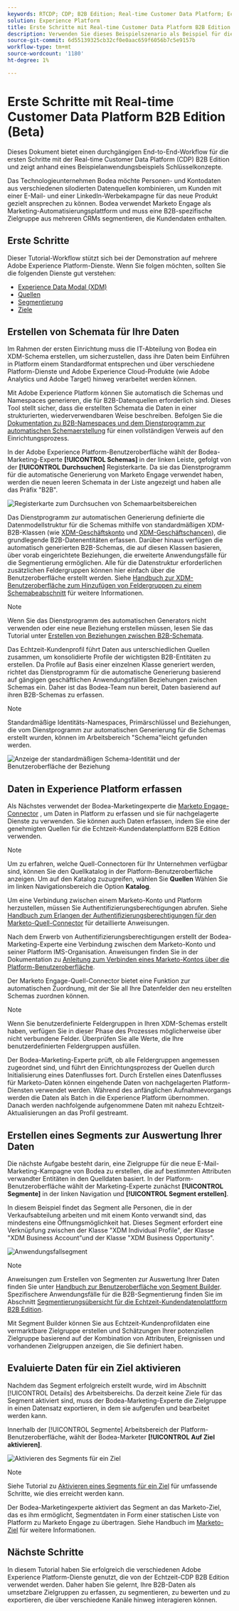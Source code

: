```yaml
---
keywords: RTCDP; CDP; B2B Edition; Real-time Customer Data Platform; Echtzeit-Kundendatenplattform; Echtzeit-Kundendatenplattform; b2b; cdp
solution: Experience Platform
title: Erste Schritte mit Real-time Customer Data Platform B2B Edition (Beta)
description: Verwenden Sie dieses Beispielszenario als Beispiel für die Einrichtung Ihrer Implementierung von Real-time Customer Data Platform B2B Edition.
source-git-commit: 6d55139325cb32cf0e0aac659f6056b7c5e9157b
workflow-type: tm+mt
source-wordcount: '1180'
ht-degree: 1%

---
```


# Erste Schritte mit Real-time Customer Data Platform B2B Edition (Beta)

Dieses Dokument bietet einen durchgängigen End-to-End-Workflow für die ersten Schritte mit der Real-time Customer Data Platform (CDP) B2B Edition und zeigt anhand eines Beispielanwendungsbeispiels Schlüsselkonzepte.

Das Technologieunternehmen Bodea möchte Personen- und Kontodaten aus verschiedenen silodierten Datenquellen kombinieren, um Kunden mit einer E-Mail- und einer LinkedIn-Werbekampagne für das neue Produkt gezielt ansprechen zu können. Bodea verwendet Marketo Engage als Marketing-Automatisierungsplattform und muss eine B2B-spezifische Zielgruppe aus mehreren CRMs segmentieren, die Kundendaten enthalten.

## Erste Schritte

Dieser Tutorial-Workflow stützt sich bei der Demonstration auf mehrere Adobe Experience Platform-Dienste. Wenn Sie folgen möchten, sollten Sie die folgenden Dienste gut verstehen:

- [Experience Data Modal (XDM)](../xdm/home.md)
- [Quellen](../sources/home.md)
- [Segmentierung](../segmentation/home.md)
- [Ziele](../destinations/home.md)

## Erstellen von Schemata für Ihre Daten

Im Rahmen der ersten Einrichtung muss die IT-Abteilung von Bodea ein XDM-Schema erstellen, um sicherzustellen, dass ihre Daten beim Einführen in Platform einem Standardformat entsprechen und über verschiedene Platform-Dienste und Adobe Experience Cloud-Produkte (wie Adobe Analytics und Adobe Target) hinweg verarbeitet werden können.

Mit Adobe Experience Platform können Sie automatisch die Schemas und Namespaces generieren, die für B2B-Datenquellen erforderlich sind. Dieses Tool stellt sicher, dass die erstellten Schemata die Daten in einer strukturierten, wiederverwendbaren Weise beschreiben. Befolgen Sie die [Dokumentation zu B2B-Namespaces und dem Dienstprogramm zur automatischen Schemaerstellung](../sources/connectors/adobe-applications/marketo/marketo-namespaces.md) für einen vollständigen Verweis auf den Einrichtungsprozess.

In der Adobe Experience Platform-Benutzeroberfläche wählt der Bodea-Marketing-Experte **[!UICONTROL Schemas]** in der linken Leiste, gefolgt von der **[!UICONTROL Durchsuchen]** Registerkarte. Da sie das Dienstprogramm für die automatische Generierung von Marketo Engage verwendet haben, werden die neuen leeren Schemata in der Liste angezeigt und haben alle das Präfix &quot;B2B&quot;.

![Registerkarte zum Durchsuchen von Schemaarbeitsbereichen](./assets/b2b-tutorial/empty-b2b-schemas.png)

Das Dienstprogramm zur automatischen Generierung definierte die Datenmodellstruktur für die Schemas mithilfe von standardmäßigen XDM-B2B-Klassen (wie [XDM-Geschäftskonto](../xdm/classes/b2b/business-account.md) und [XDM-Geschäftschancen](../xdm/classes/b2b/business-opportunity.md)), die grundlegende B2B-Datenentitäten erfassen. Darüber hinaus verfügen die automatisch generierten B2B-Schemas, die auf diesen Klassen basieren, über vorab eingerichtete Beziehungen, die erweiterte Anwendungsfälle für die Segmentierung ermöglichen. Alle für die Datenstruktur erforderlichen zusätzlichen Feldergruppen können hier einfach über die Benutzeroberfläche erstellt werden. Siehe [Handbuch zur XDM-Benutzeroberfläche zum Hinzufügen von Feldergruppen zu einem Schemabeabschnitt](../xdm/ui/resources/schemas.md#add-field-groups) für weitere Informationen.

>[!NOTE]
> 
>Wenn Sie das Dienstprogramm des automatischen Generators nicht verwenden oder eine neue Beziehung erstellen müssen, lesen Sie das Tutorial unter [Erstellen von Beziehungen zwischen B2B-Schemata](../xdm/tutorials/relationship-b2b.md).

Das Echtzeit-Kundenprofil führt Daten aus unterschiedlichen Quellen zusammen, um konsolidierte Profile der wichtigsten B2B-Entitäten zu erstellen. Da Profile auf Basis einer einzelnen Klasse generiert werden, richtet das Dienstprogramm für die automatische Generierung basierend auf gängigen geschäftlichen Anwendungsfällen Beziehungen zwischen Schemas ein. Daher ist das Bodea-Team nun bereit, Daten basierend auf ihren B2B-Schemas zu erfassen.

>[!NOTE]
> 
>Standardmäßige Identitäts-Namespaces, Primärschlüssel und Beziehungen, die vom Dienstprogramm zur automatischen Generierung für die Schemas erstellt wurden, können im Arbeitsbereich &quot;Schema&quot;leicht gefunden werden.
>
>![Anzeige der standardmäßigen Schema-Identität und der Benutzeroberfläche der Beziehung](./assets/b2b-tutorial/schema-identity-relationship.png)

## Daten in Experience Platform erfassen

Als Nächstes verwendet der Bodea-Marketingexperte die [Marketo Engage-Connector](../sources/connectors/adobe-applications/marketo/marketo.md) , um Daten in Platform zu erfassen und sie für nachgelagerte Dienste zu verwenden. Sie können auch Daten erfassen, indem Sie eine der genehmigten Quellen für die Echtzeit-Kundendatenplattform B2B Edition verwenden.

>[!NOTE]
> 
>Um zu erfahren, welche Quell-Connectoren für Ihr Unternehmen verfügbar sind, können Sie den Quellkatalog in der Platform-Benutzeroberfläche anzeigen. Um auf den Katalog zuzugreifen, wählen Sie **Quellen** Wählen Sie im linken Navigationsbereich die Option **Katalog**.

Um eine Verbindung zwischen einem Marketo-Konto und Platform herzustellen, müssen Sie Authentifizierungsberechtigungen abrufen. Siehe [Handbuch zum Erlangen der Authentifizierungsberechtigungen für den Marketo-Quell-Connector](../sources/connectors/adobe-applications/marketo/marketo-auth.md) für detaillierte Anweisungen.

Nach dem Erwerb von Authentifizierungsberechtigungen erstellt der Bodea-Marketing-Experte eine Verbindung zwischen dem Marketo-Konto und seiner Platform IMS-Organisation. Anweisungen finden Sie in der Dokumentation zu [Anleitung zum Verbinden eines Marketo-Kontos über die Platform-Benutzeroberfläche](../sources/tutorials/ui/create/adobe-applications/marketo.md).

Der Marketo Engage-Quell-Connector bietet eine Funktion zur automatischen Zuordnung, mit der Sie all Ihre Datenfelder den neu erstellten Schemas zuordnen können.

>[!NOTE]
> 
>Wenn Sie benutzerdefinierte Feldergruppen in Ihren XDM-Schemas erstellt haben, verfügen Sie in dieser Phase des Prozesses möglicherweise über nicht verbundene Felder. Überprüfen Sie alle Werte, die Ihre benutzerdefinierten Feldergruppen ausfüllen.

Der Bodea-Marketing-Experte prüft, ob alle Feldergruppen angemessen zugeordnet sind, und führt den Einrichtungsprozess der Quellen durch Initialisierung eines Datenflusses fort. Durch Erstellen eines Datenflusses für Marketo-Daten können eingehende Daten von nachgelagerten Platform-Diensten verwendet werden. Während des anfänglichen Aufnahmevorgangs werden die Daten als Batch in die Experience Platform übernommen. Danach werden nachfolgende aufgenommene Daten mit nahezu Echtzeit-Aktualisierungen an das Profil gestreamt.

## Erstellen eines Segments zur Auswertung Ihrer Daten

Die nächste Aufgabe besteht darin, eine Zielgruppe für die neue E-Mail-Marketing-Kampagne von Bodea zu erstellen, die auf bestimmten Attributen verwandter Entitäten in den Quelldaten basiert. In der Platform-Benutzeroberfläche wählt der Marketing-Experte zunächst **[!UICONTROL Segmente]** in der linken Navigation und **[!UICONTROL Segment erstellen]**.

In diesem Beispiel findet das Segment alle Personen, die in der Verkaufsabteilung arbeiten und mit einem Konto verwandt sind, das mindestens eine Öffnungsmöglichkeit hat. Dieses Segment erfordert eine Verknüpfung zwischen der Klasse &quot;XDM Individual Profile&quot;, der Klasse &quot;XDM Business Account&quot;und der Klasse &quot;XDM Business Opportunity&quot;.

![Anwendungsfallsegment](./assets/b2b-tutorial/use-case-segment.png)

>[!NOTE]
> 
>Anweisungen zum Erstellen von Segmenten zur Auswertung Ihrer Daten finden Sie unter [Handbuch zur Benutzeroberfläche von Segment Builder](../segmentation/ui/segment-builder.md). Spezifischere Anwendungsfälle für die B2B-Segmentierung finden Sie im Abschnitt [Segmentierungsübersicht für die Echtzeit-Kundendatenplattform B2B Edition](./segmentation/b2b.md).

Mit Segment Builder können Sie aus Echtzeit-Kundenprofildaten eine vermarktbare Zielgruppe erstellen und Schätzungen Ihrer potenziellen Zielgruppe basierend auf der Kombination von Attributen, Ereignissen und vorhandenen Zielgruppen anzeigen, die Sie definiert haben.

## Evaluierte Daten für ein Ziel aktivieren

Nachdem das Segment erfolgreich erstellt wurde, wird im Abschnitt [!UICONTROL Details] des Arbeitsbereichs. Da derzeit keine Ziele für das Segment aktiviert sind, muss der Bodea-Marketing-Experte die Zielgruppe in einen Datensatz exportieren, in dem sie aufgerufen und bearbeitet werden kann.

Innerhalb der [!UICONTROL Segmente] Arbeitsbereich der Platform-Benutzeroberfläche, wählt der Bodea-Marketer **[!UICONTROL Auf Ziel aktivieren]**.

![Aktivieren des Segments für ein Ziel](./assets/b2b-tutorial/activate-to-destination.png)

>[!NOTE]
> 
>Siehe Tutorial zu [Aktivieren eines Segments für ein Ziel](https://experienceleague.adobe.com/docs/marketo/using/product-docs/core-marketo-concepts/smart-lists-and-static-lists/static-lists/push-an-adobe-experience-cloud-segment-to-a-marketo-static-list.html) für umfassende Schritte, wie dies erreicht werden kann.

Der Bodea-Marketingexperte aktiviert das Segment an das Marketo-Ziel, das es ihm ermöglicht, Segmentdaten in Form einer statischen Liste von Platform zu Marketo Engage zu übertragen. Siehe Handbuch im [Marketo-Ziel](https://experienceleague.adobe.com/docs/experience-platform/destinations/catalog/adobe/marketo-engage.html?lang=de) für weitere Informationen.

## Nächste Schritte

In diesem Tutorial haben Sie erfolgreich die verschiedenen Adobe Experience Platform-Dienste genutzt, die von der Echtzeit-CDP B2B Edition verwendet werden. Daher haben Sie gelernt, Ihre B2B-Daten als umsetzbare Zielgruppen zu erfassen, zu segmentieren, zu bewerten und zu exportieren, die über verschiedene Kanäle hinweg interagieren können.
